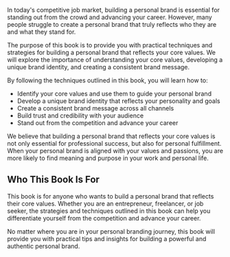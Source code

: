 
In today's competitive job market, building a personal brand is essential for standing out from the crowd and advancing your career. However, many people struggle to create a personal brand that truly reflects who they are and what they stand for.

The purpose of this book is to provide you with practical techniques and strategies for building a personal brand that reflects your core values. We will explore the importance of understanding your core values, developing a unique brand identity, and creating a consistent brand message.

By following the techniques outlined in this book, you will learn how to:

* Identify your core values and use them to guide your personal brand
* Develop a unique brand identity that reflects your personality and goals
* Create a consistent brand message across all channels
* Build trust and credibility with your audience
* Stand out from the competition and advance your career

We believe that building a personal brand that reflects your core values is not only essential for professional success, but also for personal fulfillment. When your personal brand is aligned with your values and passions, you are more likely to find meaning and purpose in your work and personal life.

Who This Book Is For
--------------------

This book is for anyone who wants to build a personal brand that reflects their core values. Whether you are an entrepreneur, freelancer, or job seeker, the strategies and techniques outlined in this book can help you differentiate yourself from the competition and advance your career.

No matter where you are in your personal branding journey, this book will provide you with practical tips and insights for building a powerful and authentic personal brand.
